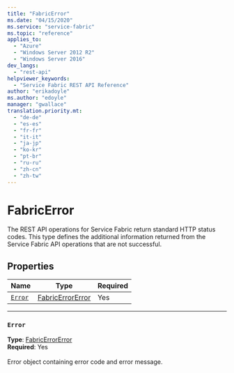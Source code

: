 ```yaml
---
title: "FabricError"
ms.date: "04/15/2020"
ms.service: "service-fabric"
ms.topic: "reference"
applies_to: 
  - "Azure"
  - "Windows Server 2012 R2"
  - "Windows Server 2016"
dev_langs: 
  - "rest-api"
helpviewer_keywords: 
  - "Service Fabric REST API Reference"
author: "erikadoyle"
ms.author: "edoyle"
manager: "gwallace"
translation.priority.mt: 
  - "de-de"
  - "es-es"
  - "fr-fr"
  - "it-it"
  - "ja-jp"
  - "ko-kr"
  - "pt-br"
  - "ru-ru"
  - "zh-cn"
  - "zh-tw"
---
```

# FabricError

The REST API operations for Service Fabric return standard HTTP status codes. This type defines the additional information returned from the Service Fabric API operations that are not successful.


## Properties
| Name | Type | Required |
| --- | --- | --- |
| [`Error`](#error) | [FabricErrorError](sfclient-v71-model-fabricerrorerror.md) | Yes |

____
### `Error`
__Type__: [FabricErrorError](sfclient-v71-model-fabricerrorerror.md) <br/>
__Required__: Yes<br/>
<br/>
Error object containing error code and error message.
